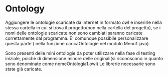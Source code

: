 # Ontology
Aggiungere le ontologie scaricate da internet in formato owl e inserirle nella stessa cartella in cui si trova il progetto(non nella cartella del progetto), se i nomi delle ontologie scaricate non sono cambiati saranno caricate correttamente dal programma. E' comunque possibile personalizzare questa parte ( nella funzione caricaOntologie nel modulo Menu1.java).

Sono presenti delle mini ontologie da poter utilizzare nella fase di testing iniziale, poichè di dimensione minore delle originali(si riconoscono in quanto sono denominate come nomeOntologia1.owl)
Le librerie necessarie sono state già caricate.
